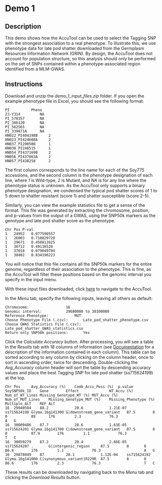 # Demo 1

## Description

This demo shows how the AccuTool can be used to select the Tagging SNP with the strongest association to a real phenotype. To illustrate this, we use phenotype data for late pod shatter downloaded from the Germplasm Resources Information Network (GRIN). By design, the AccuTool does not account for population structure, so this analysis should only be performed on the set of SNPs contained within a phenotype-associated region identified from a MLM-GWAS. 

## Instructions

Download and unzip the _demo_1_input_files.zip_ folder. If you open the example phenotype file in Excel, you should see the following format:
```
PI			Pheno
ZJ-Y314			NA
PI_578357		NA
PI_366120		NA
PI_562565		NA
PI_339871A		NA
HN022_PI404198B		2
HN023_PI424608A		2
HN037_PI200508		1
HN038_PI248515		1
HN054_PI437169B		2
HN056_PI437863A		2
HN057_PI438258		2
```
The first column corresponds to the line name for each of the Soy775 accessions, and the second column is the phenotype designation of each line, where _1_ is Wild-type, _2_ is Mutant, and _NA_ is for any line where the phenotype status is unknown. As the AccuTool only supports a binary phenotype designation, we condensed the typical pod shatter scores of 1 to 5 down to shatter resistant (score 1) and shatter susceptible (score 2-5).

Similarly, you can view the example statistics file to get a sense of the format. This file was generated by extracting the chromosome, position, and p-values from the output of a GWAS, using the SNP50k markers as the genotype and late pod shatter score as the phenotype.
```
Chr	Pos	P-val
1	24952	0.977590557
1	26003	0.718829728
1	29671	0.450812625
1	30712	0.49116528
1	37018	0.079049794
1	38482	0.834196223
```
You will notice that this file contains all the SNP50k markers for the entire genome, regardless of their association to the phenotype. This is fine, as the AccuTool will filter these positions based on the genomic interval you specify in the input menu.

With these input files downloaded, click [here](http://soykb.org/Accuracy) to navigate to the AccuTool.

In the _Menu_ tab, specify the following inputs, leaving all others as default:
```
Chromosome: 				16
Genomic interval: 			29680000 to 30100000
Reference Phenotype: 			MUT
Choose Phenotype File (.csv): 		Late_pod_shatter_phenotype.csv
Choose GWAS Statistics File (.csv): 	Late_pod_shatter_GWAS_statistics.csv
Return only SNP50k positions: 		Yes
```
Click the _Calculate Accuracy_ button. After processing, you will see a table in the _Results_ tab with 18 columns of information (see [Documentation](../../README.md#output-fields) for a description of the information contained in each column). This table can be sorted according to any column by clicking on the column header, once to sort in ascending order, twice for descending. Double-clicking the _Avg_Accuracy_ column header will sort the table by descending accuracy values and place the best Tagging SNP for late pod shatter (ss715624199) at the top.
```
Chr	Pos		Avg_Accuracy (%)	Comb_Accu_Pess (%)	p.value		SoySNP50k_ID	Gene		Effect				WT_Accu (%)	Num_of_WT_Lines	Missing_Genotype_WT (%)	MUT_Accu (%)	Num_of_MUT_Lines	Missing_Genotype_MUT (%)	Missing_Phenotype (%)	Multiple_ALT	REF	ALT
16	29940504	88.2			20.6			1.21E-07	ss715624199	Glyma.16g141300	G|downstream_gene_variant	87.5		8		0			89		176			2.3				76.3					A	G
16	30009486	87.7			20.6			1.63E-05	ss715624201	Glyma.16g141700	C|downstream_gene_variant	87.5		8		0			87.9		176			1.1				76.3					T	C
16	30059279	87.2			20.4			2.66E-05	ss715624207	.		G|intergenic_region		87.5		8		0			86.8		176			1.1				76.3					A	G
16	29870849	87			20.1			1.12E-04	ss715624192	Glyma.16g141000	C|synonymous_variant|R229R	87.5		8		0			86.6		176			2.3				76.3					T	C
```
These results can be downloaded by navigating back to the _Menu_ tab and clicking the _Download Results_ button.
